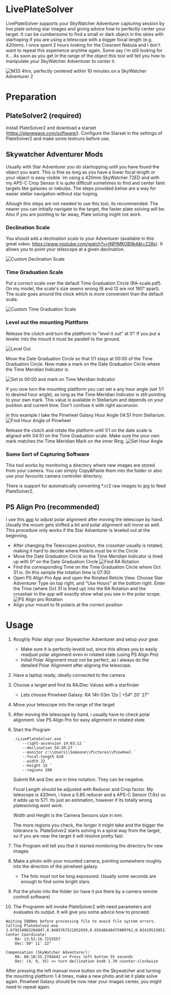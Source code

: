 # LivePlateSolver
LivePlateSolver supports your SkyWatcher Adventurer capturing session by live plate solving star images and giving advice how to perfectly center your target. It can be cumbersome to find a small or dark object in the skies with starhoping if you are using a telescope with a bigger focal length (e.g. 420mm). I once spent 2 hours looking for the Crescent Nebula and I don't want to repeat this experience anytime again. Some say i'm still looking for it... As soon as you get in the range of the object this tool will tell you how to manipulate your SkyWatcher Adventurer to center it. 

![M33 4hrs, perfectly centered within 10 minutes on a SkyWatcher Adventurer 2](docs/intro.jpg)

# Preparation

## PlateSolver2 (required)
Install PlateSolver2 and download a starset (https://planewave.com/software/). Configure the Starset in the settings of PlateSolver2 and make some testruns before use.

## Skywatcher Adventurer Mods

Usually with Star Adventurer you do starhopping until you have found the object you want. This is fine as long as you have a lower focal length or your object is easy visible. Im using a 420mm SkyWatcher 72ED and with my APS-C Crop Sensor it is quite difficult sometimes to find and center faint targets like galaxies or nebulas. The steps provided below are a way for easier stellar navigation without star hoping.

Altough this steps are not needed to use this tool, its recommended. The nearer you can initially navigate to the target, the faster plate solving will be. Also if you are pointing to far away, Plate solving might not work.

### Declination Scale
You should add a declination scale to your Adventurer (available in this great video: https://www.youtube.com/watch?v=tNPIMKOB9k4&t=228s). It allows you to point your telescope at a given declination.

![Custom Declination Scale](docs/declination-scale.jpg)

### Time Graduation Scale
Put a correct scale over the default Time Graduation Circle (RA-scale.pdf). On my model, the scale's size seems wrong (6 and 12 are not 180° apart). The scale goes around the clock which is more convenient than the default scale.

![Custom Time Graduation Scale](docs/time-graduation-scale.jpg)

### Level out the mounting Plattform
Release the clutch and turn the plattform to "level it out" at 0°. If you put a leveler into the mount it must be paralell to the ground.

![Level Out](docs/level-platform.jpg)

Move the Date Graduation Circle so that 1/1 stays at 00:00 of the Time Graduation Circle. Now make a mark on the Date Graduation Circle where the Time Meridian Indicator is.

![Set to 00:00 and mark on Time Meridian Indicator](docs/mark-time-meridian.jpg)

If you now turn the mounting plattform you can set a any hour angle (set 1/1 to desired hour angle), as long as the Time Meridian Indicator is still pointing to your own mark. This value is available in Stellarium and depends on your position and current time. Don't confuse it with right ascension.

In this example I take the Pinwheel Galaxy Hour Angle 04:51 from Stellarium.
![Find Hour Angle of Pinwheel](docs/pinwheel-hour-angle.jpg)

Release the clutch and rotate the platform until 1/1 on the date scale is aligned with 04:51 on the Time Graduation scale. Make sure the your own mark matches the Time Meridian Mark on the inner Ring.
![Set Hour Angle](docs/set-hour-angle.jpg)


### Some Sort of Capturing Software
This tool works by monitoring a directory where new images are stored from your camera. You can simply Copy&Paste them into the folder or also use your favourits camera controller directory.

There is support for automatically converting *.cr2 raw images to jpg to feed PlateSolver2.

## PS Align Pro (recommended)
I use this [app](https://apps.apple.com/us/app/polar-scope-align-pro/id970161373) to adjust polar alignment after moving the telescope by hand. Usually the mount gets shifted a bit and polar alignment will move as well. This procedure only works if the Star Adventurer is leveled out at the beginning.
- After changing the Telescopes position, the crosshair usually is rotated, making it hard to decide where Polaris must be in the Circle
- Move the Date Graduation Circle so the Time Meridian Indicator is lined up with 0° on the Date Graduation Circle
![Find RA Rotation](docs/polar-align-rotated.jpg)
- Find the corresponding Time on the Time Graduation Circle where Oct 31 is. (In this sample the rotation time is 07:30)
- Open PS Align Pro App and open the Rotated Reticle View. Choose Star Adventurer Type on top right, and "Use Hours" at the bottom right. Enter the Time (where Oct 31 is lined up) into the RA Rotation and the crosshair in the app will exactly show what you see in the polar scope.
![PS Align pro Rotation](docs/ps-align-pro.png)
- Align your mount to fit polaris at the correct position


# Usage
1. Roughly Polar align your Skywatcher Adventurer and setup your gear.
    - Make sure it is perfectly leveld out, since this allows you to easily readjust polar alignment even in rotated state (using PS Align Pro)
    - Initial Polar Alignment must not be perfect, as I always do the detailed Polar Alignment after aligning the telescope.
2. Have a laptop ready, ideally connected to the camera
3. Choose a target and find its RA/Dec Values with a starfinder
    - Lets choose Pinwheel Galaxy: RA 14h 03m 12s | +54° 20' 27"
4. Move your telescope into the range of the target
5. After moving the telescope by hand, i usually have to check polar alignment. Use PS Align Pro for easy alignment in rotated state
5. Start the Program
    ```
    .\LivePlateSolver.exe `
        --right-ascension 14:03:12 `
        --declination 54:20:27 `
        --monitor c:\\Users\\Someone\\Pictures\\Pinwheel `
        --focal-length 620 `
        --width 22 `
        --height 15 `
        --regions 200 
    ```
    Submit RA and Dec are in time notation. They can be negative.

    Focal Length should be adjusted with Reducer and Crop factor. My telescope is 420mm, i have a 0.85 reducer and a APS-C Sensor (1.6x) so it adds up to 571. Its just an estimation, however if its totally wrong platesolving wont work.

    Width and Height is the Camera Sensors size in mm.

    The more regions you check, the longer it might take and the bigger the tolerance is. PlateSolver2 starts solving in a spiral way from the target, so if you are near the target it will resolve pretty fast.

5. The Program will tell you that it started monitoring the directory for new images
6. Make a photo with your mounted camera, pointing somewhere roughly into the direction of the pinwheel galaxy.
    - The foto must not be long exposured. Usually some seconds are enough to find some bright stars.
7. Put the photo into the folder (or have it put there by a camera remote controll software)
8. The Programm will invoke PlateSolver2 with need parameters and evaluates its output. It will give you some advice how to proceed:

```
Waiting 5000ms before processing file to avoid file system errors.
Calling PlateSolve2.exe 3.679154063204047,0.9485767521852959,0.03548648475909761,0.024195330517566553,500,C:\Users\Someone\Pinwheel\DSC_0002.jpg,1
Center Coordinate: 
    RA: 13:52:16.7215557
    Dec: 50° 11' 22"

Compensation (SkyWatcher Adventurer):
    RA: 00:10:55.2784442 => Press left button 55 seconds
    Dec: (4, 9, 35) => turn declination knob 1.39 counter-clockwise

```

After pressing the left manual move button on the Skywatcher and turning the mounting plattform 1.4 times, make a new photo and let it plate solve again. Pinwheel Galaxy should be now near your images center, you might need to repeat again.
